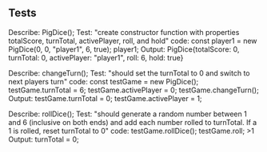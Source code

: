 ## Tests
Describe: PigDice();
Test: "create constructor function with properties totalScore, turnTotal, activePlayer, roll, and hold"
code: const player1 = new PigDice(0, 0, "player1", 6, true);
      player1;
Output: PigDice{totalScore: 0, turnTotal: 0, activePlayer: "player1", roll: 6, hold: true}

Describe: changeTurn();
Test: "should set the turnTotal to 0 and switch to next players turn"
code: const testGame = new PigDice();
      testGame.turnTotal = 6;
      testGame.activePlayer = 0;
      testGame.changeTurn();
Output: testGame.turnTotal = 0; 
        testGame.activePlayer = 1;

Describe: rollDice();
Test: "should generate a random number between 1 and 6 (inclusive on both ends) and add each number rolled to turnTotal. If a 1 is rolled, reset turnTotal to 0"
code: testGame.rollDice();
      testGame.roll; >1
Output: turnTotal = 0;
